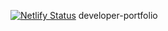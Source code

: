 [![Netlify Status](https://api.netlify.com/api/v1/badges/3edf6290-f798-45bc-b369-f172578a0d50/deploy-status)](https://app.netlify.com/sites/quizzical-tesla-39ce27/deploys)
developer-portfolio

